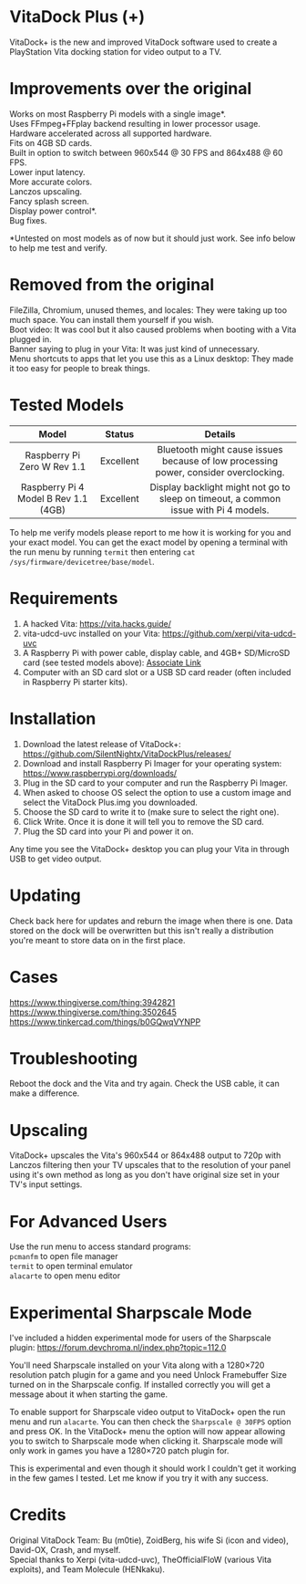 # VitaDock Plus (+)
VitaDock+ is the new and improved VitaDock software used to create a PlayStation Vita docking station for video output to a TV.
# Improvements over the original
Works on most Raspberry Pi models with a single image*.  
Uses FFmpeg+FFplay backend resulting in lower processor usage.  
Hardware accelerated across all supported hardware.  
Fits on 4GB SD cards.  
Built in option to switch between 960x544 @ 30 FPS and 864x488 @ 60 FPS.  
Lower input latency.  
More accurate colors.  
Lanczos upscaling.  
Fancy splash screen.  
Display power control*.  
Bug fixes.  

*Untested on most models as of now but it should just work. See info below to help me test and verify. 

# Removed from the original
FileZilla, Chromium, unused themes, and locales: They were taking up too much space. You can install them yourself if you wish.  
Boot video: It was cool but it also caused problems when booting with a Vita plugged in.  
Banner saying to plug in your Vita: It was just kind of unnecessary.  
Menu shortcuts to apps that let you use this as a Linux desktop: They made it too easy for people to break things.  

# Tested Models
| Model | Status | Details |
| :-------------: |:-------------:| :-----:|
| Raspberry Pi Zero W Rev 1.1|Excellent|Bluetooth might cause issues because of low processing power, consider overclocking.|
| Raspberry Pi 4 Model B Rev 1.1 (4GB)|Excellent|Display backlight might not go to sleep on timeout, a common issue with Pi 4 models.|

To help me verify models please report to me how it is working for you and your exact model. You can get the exact model by opening a terminal with the run menu by running `termit` then entering `cat /sys/firmware/devicetree/base/model`.

# Requirements
1. A hacked Vita: https://vita.hacks.guide/
2. vita-udcd-uvc installed on your Vita: https://github.com/xerpi/vita-udcd-uvc
3. A Raspberry Pi with power cable, display cable, and 4GB+ SD/MicroSD card (see tested models above): <a target="_blank" href="https://www.amazon.com/gp/search/ref=as_li_qf_sp_sr_tl?ie=UTF8&tag=silentnightx-20&keywords=raspberry pi&index=aps&camp=1789&creative=9325&linkCode=ur2&linkId=5e8cae4be3a18d69a8eb02205751d14c">Associate Link</a><img src="//ir-na.amazon-adsystem.com/e/ir?t=silentnightx-20&l=ur2&o=1&camp=1789" width="1" height="1" border="0" alt="" style="border:none !important; margin:0px !important;" />
4. Computer with an SD card slot or a USB SD card reader (often included in Raspberry Pi starter kits).

# Installation
1. Download the latest release of VitaDock+: https://github.com/SilentNightx/VitaDockPlus/releases/
2. Download and install Raspberry Pi Imager for your operating system: https://www.raspberrypi.org/downloads/
3. Plug in the SD card to your computer and run the Raspberry Pi Imager.
4. When asked to choose OS select the option to use a custom image and select the VitaDock Plus.img you downloaded.
5. Choose the SD card to write it to (make sure to select the right one).
6. Click Write. Once it is done it will tell you to remove the SD card.
7. Plug the SD card into your Pi and power it on.

Any time you see the VitaDock+ desktop you can plug your Vita in through USB to get video output.

# Updating
Check back here for updates and reburn the image when there is one. Data stored on the dock will be overwritten but this isn't really a distribution you're meant to store data on in the first place.

# Cases
https://www.thingiverse.com/thing:3942821  
https://www.thingiverse.com/thing:3502645  
https://www.tinkercad.com/things/b0GQwqVYNPP  

# Troubleshooting
Reboot the dock and the Vita and try again. Check the USB cable, it can make a difference.

# Upscaling
VitaDock+ upscales the Vita's 960x544 or 864x488 output to 720p with Lanczos filtering then your TV upscales that to the resolution of your panel using it's own method as long as you don't have original size set in your TV's input settings.

# For Advanced Users
Use the run menu to access standard programs:  
`pcmanfm` to open file manager  
`termit` to open terminal emulator  
`alacarte` to open menu editor  

# Experimental Sharpscale Mode
I've included a hidden experimental mode for users of the Sharpscale plugin: https://forum.devchroma.nl/index.php?topic=112.0

You'll need Sharpscale installed on your Vita along with a 1280×720 resolution patch plugin for a game and you need Unlock Framebuffer Size turned on in the Sharpscale config.
If installed correctly you will get a message about it when starting the game.

To enable support for Sharpscale video output to VitaDock+ open the run menu and run `alacarte`. You can then check the `Sharpscale @ 30FPS` option and press OK. In the VitaDock+ menu the option will now appear allowing you to switch to Sharpscale mode when clicking it. Sharpscale mode will only work in games you have a 1280×720 patch plugin for.

This is experimental and even though it should work I couldn't get it working in the few games I tested. Let me know if you try it with any success.

# Credits
Original VitaDock Team: Bu (m0tie), ZoidBerg, his wife Si (icon and video), David-OX, Crash, and myself.  
Special thanks to Xerpi (vita-udcd-uvc), TheOfficialFloW (various Vita exploits), and Team Molecule (HENkaku).  
